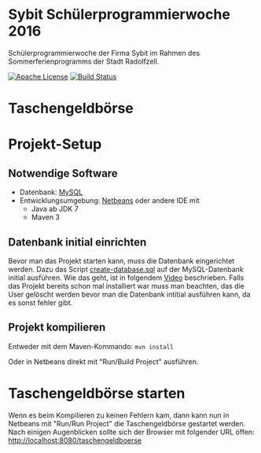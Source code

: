 # Sybit Schülerprogrammierwoche 2016
Schülerprogrammierwoche der Firma Sybit im Rahmen des Sommerferienprogramms der Stadt Radolfzell.

[![Apache License](http://img.shields.io/badge/license-Apache%202.0-blue.svg?style=flat)](LICENSE)
[![Build Status](https://travis-ci.org/Sybit-Education/taschengeldboerse.svg?branch=develop)](https://travis-ci.org/Sybit-Education/taschengeldboerse)

# Taschengeldbörse


# Projekt-Setup

## Notwendige Software
- Datenbank: [MySQL](https://www.mysql.de/)
- Entwicklungsumgebung: [Netbeans](https://netbeans.org/) oder andere IDE mit
  - Java ab JDK 7
  - Maven 3

## Datenbank initial einrichten
Bevor man das Projekt starten kann, muss die Datenbank eingerichtet werden.
Dazu das Script [create-database.sql](src/main/resources/db/migration/create_database.sql) auf der MySQL-Datenbank initial ausführen. Wie das geht, ist in folgendem [Video](https://www.youtube.com/watch?v=eHDz7uWjCyU) beschrieben.
Falls das Projekt bereits schon mal installiert war muss man beachten, das die User gelöscht werden bevor man die Datenbank intitial ausführen kann, da es sonst fehler gibt. 

## Projekt kompilieren
Entweder mit dem Maven-Kommando:
``mvn install``

Oder in Netbeans direkt mit "Run/Build Project" ausführen.

# Taschengeldbörse starten
Wenn es beim Kompilieren zu keinen Fehlern kam, dann kann nun in Netbeans mit "Run/Run Project" die Taschengeldbörse gestartet werden. 
Nach einigen Augenblicken sollte sich der Browser mit folgender URL öffen: [http://localhost:8080/taschengeldboerse](http://localhost:8080/taschengeldboerse)

